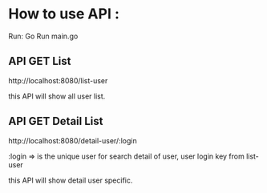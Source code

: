 # **How to use API :**

Run: Go Run main.go

## **API GET List**

http://localhost:8080/list-user

this API will show all user list.

## **API GET Detail List**

http://localhost:8080/detail-user/:login

:login => is the unique user for search detail of user, user login key from list-user

this API will show detail user specific.
